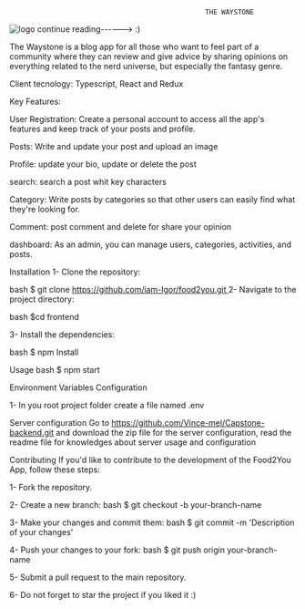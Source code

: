                                                     THE WAYSTONE

![logo](https://github.com/Vince-mel/Capstone-frontend/assets/137229406/441d4150-26fe-4f2a-9670-c801033e35de)
continue reading------> :)
                                                    
The Waystone is a blog app for all those who want to feel part of a community where they can review and give advice by sharing opinions on everything related to the nerd universe, but especially the fantasy genre.

Client tecnology: Typescript, React and Redux


Key Features:


User Registration: Create a personal account to access all the app's features and keep track of your posts and profile.

Posts: Write and update your post and upload an image

Profile: update your bio, update or delete the post

search: search a post whit key characters

Category:  Write posts by categories so that other users can easily find what they're looking for.

Comment: post comment and delete for  share your opinion

dashboard: 
As an admin, you can manage users, categories, activities, and posts.

Installation
1- Clone the repository:

bash $ git clone [https://github.com/iam-Igor/food2you.git
](https://github.com/Vince-mel/Capstone-frontend.git)
2- Navigate to the project directory:

bash $cd frontend

3- Install the dependencies:

bash $ npm Install

Usage
bash $ npm start

Environment Variables Configuration

1- In you root project folder create a file named .env



Server configuration
Go to https://github.com/Vince-mel/Capstone-backend.git and download the zip file for the server configuration, read the readme file for knowledges about server usage and configuration

Contributing
If you'd like to contribute to the development of the Food2You App, follow these steps:

1- Fork the repository.

2- Create a new branch: bash $ git checkout -b your-branch-name

3- Make your changes and commit them: bash $ git commit -m 'Description of your changes'

4- Push your changes to your fork: bash $ git push origin your-branch-name

5- Submit a pull request to the main repository.

6- Do not forget to star the project if you liked it :)
